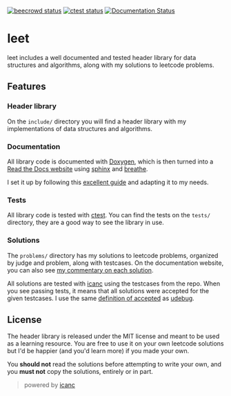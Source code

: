 [![beecrowd status](https://github.com/voxelstack/leet/actions/workflows/beecrowd.yaml/badge.svg)](https://judge.beecrowd.com/en/profile/578583)
[![ctest status](https://github.com/voxelstack/leet/actions/workflows/ctest.yaml/badge.svg)](#)
[![Documentation Status](https://readthedocs.org/projects/leet/badge/?version=latest)](https://leet.readthedocs.io/en/latest/?badge=latest)

# leet
leet includes a well documented and tested header library for data structures and algorithms, along with my solutions to leetcode problems.

## Features
### Header library
On the `include/` directory you will find a header library with my implementations of data structures and algorithms.

### Documentation
All library code is documented with [Doxygen](https://doxygen.nl/), which is then turned into a [Read the Docs website](https://leet.readthedocs.io/en/latest/?badge=latest) using [sphinx](https://www.sphinx-doc.org/en/master/) and [breathe](https://www.breathe-doc.org/).

I set it up by following this [excellent guide](https://devblogs.microsoft.com/cppblog/clear-functional-c-documentation-with-sphinx-breathe-doxygen-cmake/#catcutifier-docs-cmakelists-txt) and adapting it to my needs.

### Tests
All library code is tested with [ctest](https://cmake.org/cmake/help/latest/manual/ctest.1.html). You can find the tests on the `tests/` directory, they are a good way to see the library in use.

### Solutions
The `problems/` directory has my solutions to leetcode problems, organized by judge and problem, along with testcases. On the documentation website, you can also see [my commentary on each solution](https://leet.readthedocs.io/en/latest/problems/index.html).

All solutions are tested with [icanc](https://github.com/voxelstack/icanc) using the testcases from the repo. When you see passing tests, it means that all solutions were accepted for the given testcases. I use the same [definition of accepted](https://www.udebug.com/faq#accepted-section) as [udebug](https://www.udebug.com/).

## License
The header library is released under the MIT license and meant to be used as a learning resource. You are free to use it on your own leetcode solutions but I'd be happier (and you'd learn more) if you made your own.

You **should not** read the solutions before attempting to write your own, and you **must not** copy the solutions, entirely or in part.

> powered by [icanc](https://github.com/voxelstack/icanc)
